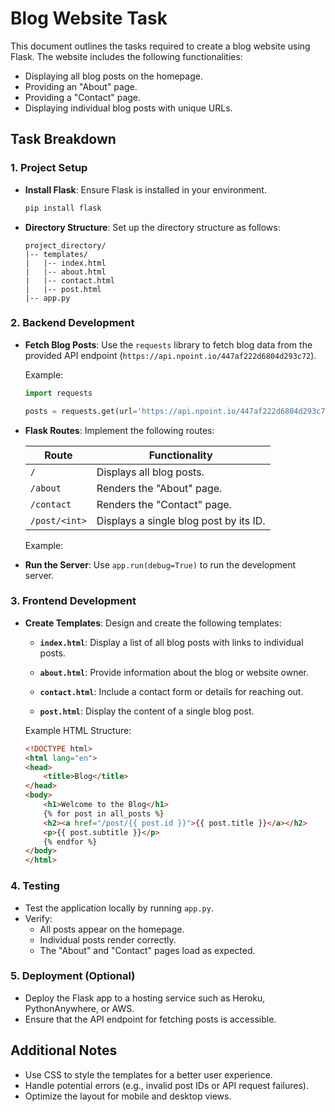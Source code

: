 # Blog Website Task

This document outlines the tasks required to create a blog website using Flask. The website includes the following functionalities:

- Displaying all blog posts on the homepage.
- Providing an "About" page.
- Providing a "Contact" page.
- Displaying individual blog posts with unique URLs.

## Task Breakdown

### 1. Project Setup
- **Install Flask**:
  Ensure Flask is installed in your environment.
  ```bash
  pip install flask
  ```

- **Directory Structure**:
  Set up the directory structure as follows:
  ```
  project_directory/
  |-- templates/
  |   |-- index.html
  |   |-- about.html
  |   |-- contact.html
  |   |-- post.html
  |-- app.py
  ```

### 2. Backend Development
- **Fetch Blog Posts**:
  Use the `requests` library to fetch blog data from the provided API endpoint (`https://api.npoint.io/447af222d6804d293c72`).
  
  Example:
  ```python
  import requests

  posts = requests.get(url='https://api.npoint.io/447af222d6804d293c72').json()
  ```

- **Flask Routes**:
  Implement the following routes:
  
  | Route         | Functionality                             |
  |---------------|------------------------------------------|
  | `/`           | Displays all blog posts.                 |
  | `/about`      | Renders the "About" page.                |
  | `/contact`    | Renders the "Contact" page.              |
  | `/post/<int>` | Displays a single blog post by its ID.   |

  Example:

[//]: # (  ```python)

[//]: # (  @app.route&#40;'/'&#41;)

[//]: # (  def get_all_posts&#40;&#41;:)

[//]: # (      return render_template&#40;'index.html', all_posts=posts&#41;)

[//]: # ()
[//]: # (  @app.route&#40;'/about'&#41;)

[//]: # (  def about&#40;&#41;:)

[//]: # (      return render_template&#40;'about.html'&#41;)

[//]: # ()
[//]: # (  @app.route&#40;'/contact'&#41;)

[//]: # (  def contact&#40;&#41;:)

[//]: # (      return render_template&#40;'contact.html'&#41;)

[//]: # ()
[//]: # (  @app.route&#40;'/post/<int:index>'&#41;)

[//]: # (  def show_post&#40;index&#41;:)

[//]: # (      requested_post = next&#40;&#40;post for post in posts if post["id"] == index&#41;, None&#41;)

[//]: # (      return render_template&#40;'post.html', post=requested_post&#41;)

[//]: # (  ```)

- **Run the Server**:
  Use `app.run(debug=True)` to run the development server.

### 3. Frontend Development
- **Create Templates**:
  Design and create the following templates:

  - **`index.html`**:
    Display a list of all blog posts with links to individual posts.
  
  - **`about.html`**:
    Provide information about the blog or website owner.
  
  - **`contact.html`**:
    Include a contact form or details for reaching out.
  
  - **`post.html`**:
    Display the content of a single blog post.

  Example HTML Structure:
  ```html
  <!DOCTYPE html>
  <html lang="en">
  <head>
      <title>Blog</title>
  </head>
  <body>
      <h1>Welcome to the Blog</h1>
      {% for post in all_posts %}
      <h2><a href="/post/{{ post.id }}">{{ post.title }}</a></h2>
      <p>{{ post.subtitle }}</p>
      {% endfor %}
  </body>
  </html>
  ```

### 4. Testing
- Test the application locally by running `app.py`.
- Verify:
  - All posts appear on the homepage.
  - Individual posts render correctly.
  - The "About" and "Contact" pages load as expected.

### 5. Deployment (Optional)
- Deploy the Flask app to a hosting service such as Heroku, PythonAnywhere, or AWS.
- Ensure that the API endpoint for fetching posts is accessible.

## Additional Notes
- Use CSS to style the templates for a better user experience.
- Handle potential errors (e.g., invalid post IDs or API request failures).
- Optimize the layout for mobile and desktop views.

